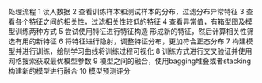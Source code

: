 处理流程
1 读入数据
2 查看训练样本和测试样本的分布，过滤分布异常特征
3 查看各个特征之间的相关性，过滤相关性较低的特征
4 查看异常值，有箱型图及模型训练两种方式
5 尝试使用特征进行特征构造 形成新的特征，然后计算相关性筛选有用的新特征
6 将特征进行隐射，调整特征分布，更加符合正态分布
7 构建模型并进行训练，绘制学习曲线将训练过程可视化
8 训练方式进行交叉验证并使用网格搜索获取最优模型参数
9 模型之间的融合，使用bagging堆叠或者stacking构建新的模型进行融合
10 模型预测评分
